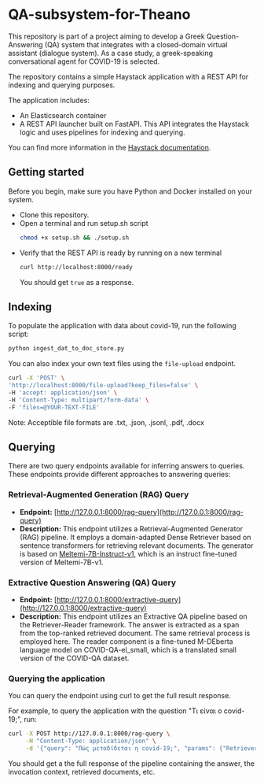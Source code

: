 # QA-subsystem-for-Theano

This repository is part of a project aiming to develop a Greek Question-Answering (QA) system that integrates with a closed-domain virtual assistant (dialogue system). As a case study, a greek-speaking conversational agent for COVID-19 is selected.

The repository contains a simple Haystack application with a REST API for indexing and querying purposes.

The application includes:
- An Elasticsearch container
- A REST API launcher built on FastAPI. This API integrates the Haystack logic and uses pipelines for indexing and querying.

You can find more information in the [Haystack documentation](https://docs.haystack.deepset.ai/v1.25/docs/intro).

## Getting started
Before you begin, make sure you have Python and Docker installed on your system.

- Clone this repository.
- Open a terminal and run setup.sh script
    ```bash
    chmod +x setup.sh && ./setup.sh
    ```
- Verify that the REST API is ready by running on a new terminal
  ```bash
  curl http://localhost:8000/ready
  ```
  You should get `true` as a response.

## Indexing
To populate the application with data about covid-19, run the following script:
```bash
python ingest_dat_to_doc_store.py
```

You can also index your own text files using the `file-upload` endpoint. 

```bash
curl -X 'POST' \
'http://localhost:8000/file-upload?keep_files=false' \
-H 'accept: application/json' \
-H 'Content-Type: multipart/form-data' \
-F 'files=@YOUR-TEXT-FILE'
```
Note: Acceptible file formats are .txt, .json, .jsonl, .pdf, .docx

## Querying

There are two query endpoints available for inferring answers to queries. These endpoints provide different approaches to answering queries:

### Retrieval-Augmented Generation (RAG) Query

- **Endpoint:** [http://127.0.0.1:8000/rag-query](http://127.0.0.1:8000/rag-query)
- **Description:** This endpoint utilizes a Retrieval-Augmented Generator (RAG) pipeline. It employs a domain-adapted Dense Retriever based on sentence transformers for retrieving relevant documents. The generator is based on [Meltemi-7B-Instruct-v1](https://huggingface.co/ilsp/Meltemi-7B-Instruct-v1), which is an instruct fine-tuned version of Meltemi-7B-v1.

### Extractive Question Answering (QA) Query

- **Endpoint:** [http://127.0.0.1:8000/extractive-query](http://127.0.0.1:8000/extractive-query)
- **Description:** This endpoint utilizes an Extractive QA pipeline based on the Retriever-Reader framework. The answer is extracted as a span from the top-ranked retrieved document. The same retrieval process is employed here. The reader component is a fine-tuned M-DEberta language model on COVID-QA-el_small, which is a translated small version of the COVID-QA dataset.

### Querying the application
You can query the endpoint using curl to get the full result response.

For example, to query the application with the question "Τι είναι ο covid-19;", run:
```bash
curl -X POST http://127.0.0.1:8000/rag-query \
     -H "Content-Type: application/json" \
     -d '{"query": "Πώς μεταδίδεται η covid-19;", "params": {"Retriever": {"top_k": 5}, "Generator": {"max_new_tokens": 100}}}'
```

You should get a the full response of the pipeline containing the answer, the invocation context, retrieved documents, etc.

